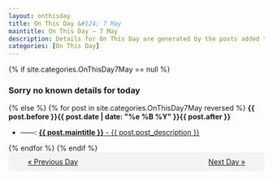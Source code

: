 ```yaml
---
layout: onthisday
title: On This Day &#124; 7 May
maintitle: On This Day — 7 May
description: Details for On This Day are generated by the posts added to the website so the content is subject to changes/updates over time.
categories: [On This Day]
---
```


{% if site.categories.OnThisDay7May == null %}
<h3>Sorry no known details for today</h3>
{% else %}
{% for post in site.categories.OnThisDay7May reversed %}
<strong>{{ post.before }}{{ post.date | date: "%e %B %Y" }}{{ post.after }}</strong>
<ul>
<li> ——: <a class="{{ post.class }}" href="{{ post.url }}"><strong>{{ post.maintitle }}</strong> - {{ post.post_description }}</a></li>
</ul>
{% endfor %}
{% endif %}
<br />
<div style="background-color: #f3f3f3; padding: 10px; border-radius: 5px; text-align: center; display: flex; justify-content: space-evenly;">
<a href="/onthisday/05/05-06">« Previous Day</a>
<span style="visibility:hidden;">[ Visit Leap Year February 29 ]</span>
<a href="/onthisday/05/05-08">Next Day »</a>
</div>

